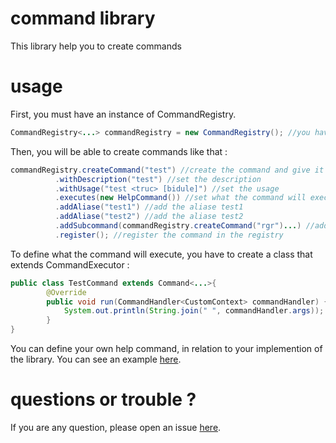 # command library
This library help you to create commands

# usage
First, you must have an instance of CommandRegistry.
```java
CommandRegistry<...> commandRegistry = new CommandRegistry(); //you have to replace "..." by what you want. For example MessageReceivedEvent for a bot or anything else.
```
Then, you will be able to create commands like that :
```java
commandRegistry.createCommand("test") //create the command and give it a name
          .withDescription("test") //set the description
          .withUsage("test <truc> [bidule]") //set the usage
          .executes(new HelpCommand()) //set what the command will execute
          .addAliase("test1") //add the aliase test1
          .addAliase("test2") //add the aliase test2
          .addSubcommand(commandRegistry.createCommand("rgr")...) //add a subcommand
          .register(); //register the command in the registry
```

To define what the command will execute, you have to create a class that extends CommandExecutor :
```java
public class TestCommand extends Command<...>{
        @Override
        public void run(CommandHandler<CustomContext> commandHandler) {
            System.out.println(String.join(" ", commandHandler.args));
        }
}
```

You can define your own help command, in relation to your implemention of the library. You can see an example [here](https://github.com/LeRoiDesKiwis/CommandLibrary/blob/master/Example/src/main/java/fr/leroideskiwis/command/HelpCommand.java).

# questions or trouble ?
If you are any question, please open an issue [here](https://github.com/LeRoiDesKiwis/CommandLibrary/issues/new).